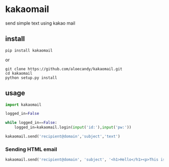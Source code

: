 # kakaomail

send simple text using kakao mail

## install

```shell
pip install kakaomail
```

or

```shell
git clone https://github.com/aloecandy/kakaomail.git
cd kakaomail
python setup.py install
```



## usage

```python
import kakaomail

logged_in=False

while logged_in==False:
    logged_in=kakaomail.login(input('id:'),input('pw:'))

kakaomail.send('recipient@domain','subject','text')
```

### Sending HTML email

```python
kakaomail.send('recipient@domain', 'subject', '<h1>Hello</h1><p>This is an HTML email.</p>', subtype='html')
```
